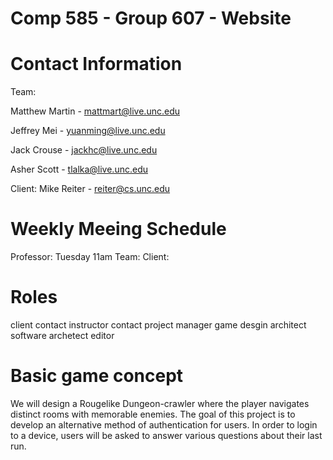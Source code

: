 # Comp 585 - Group 607 - Website

# Contact Information
Team:

Matthew Martin - mattmart@live.unc.edu

Jeffrey Mei - yuanming@live.unc.edu

Jack Crouse - jackhc@live.unc.edu

Asher Scott - tlalka@live.unc.edu

Client:
Mike Reiter - reiter@cs.unc.edu

# Weekly Meeing Schedule
Professor: Tuesday 11am
Team: 
Client: 

# Roles
client contact
instructor contact
project manager
game desgin architect
software archetect
editor

# Basic game concept
We will design a Rougelike Dungeon-crawler where the player navigates distinct rooms with memorable enemies.
The goal of this project is to develop an alternative method of authentication for users. 
In order to login to a device, users will be asked to answer various questions about their last run.

